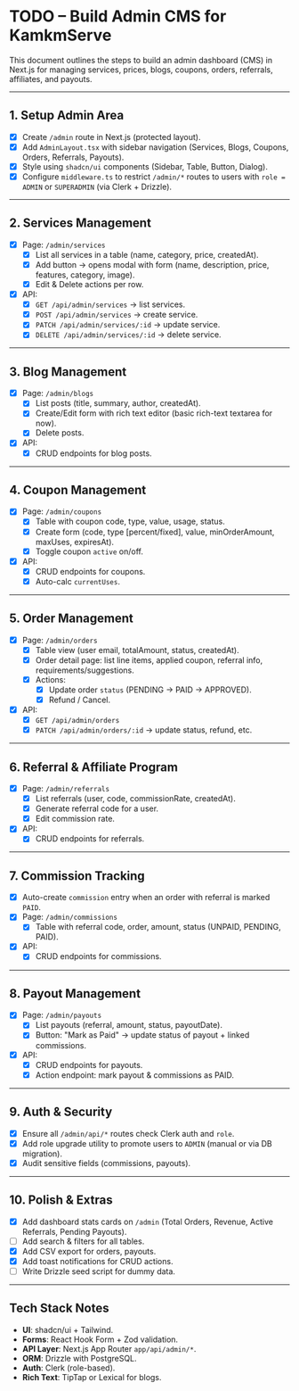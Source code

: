 # TODO – Build Admin CMS for KamkmServe

This document outlines the steps to build an admin dashboard (CMS) in Next.js for managing
services, prices, blogs, coupons, orders, referrals, affiliates, and payouts.

---

## 1. Setup Admin Area

- [x] Create `/admin` route in Next.js (protected layout).
- [x] Add `AdminLayout.tsx` with sidebar navigation (Services, Blogs, Coupons, Orders, Referrals, Payouts).
- [x] Style using `shadcn/ui` components (Sidebar, Table, Button, Dialog).
- [x] Configure `middleware.ts` to restrict `/admin/*` routes to users with `role = ADMIN` or `SUPERADMIN` (via Clerk + Drizzle).

---

## 2. Services Management

- [x] Page: `/admin/services`
  - [x] List all services in a table (name, category, price, createdAt).
  - [x] Add button → opens modal with form (name, description, price, features, category, image).
  - [x] Edit & Delete actions per row.
- [x] API:
  - [x] `GET /api/admin/services` → list services.
  - [x] `POST /api/admin/services` → create service.
  - [x] `PATCH /api/admin/services/:id` → update service.
  - [x] `DELETE /api/admin/services/:id` → delete service.

---

## 3. Blog Management

- [x] Page: `/admin/blogs`
  - [x] List posts (title, summary, author, createdAt).
  - [x] Create/Edit form with rich text editor (basic rich-text textarea for now).
  - [x] Delete posts.
- [x] API:
  - [x] CRUD endpoints for blog posts.

---

## 4. Coupon Management

- [x] Page: `/admin/coupons`
  - [x] Table with coupon code, type, value, usage, status.
  - [x] Create form (code, type [percent/fixed], value, minOrderAmount, maxUses, expiresAt).
  - [x] Toggle coupon `active` on/off.
- [x] API:
  - [x] CRUD endpoints for coupons.
  - [x] Auto-calc `currentUses`.

---

## 5. Order Management

- [x] Page: `/admin/orders`
  - [x] Table view (user email, totalAmount, status, createdAt).
  - [x] Order detail page: list line items, applied coupon, referral info, requirements/suggestions.
  - [x] Actions:
    - [x] Update order `status` (PENDING → PAID → APPROVED).
    - [x] Refund / Cancel.
- [x] API:
  - [x] `GET /api/admin/orders`
  - [x] `PATCH /api/admin/orders/:id` → update status, refund, etc.

---

## 6. Referral & Affiliate Program

- [x] Page: `/admin/referrals`
  - [x] List referrals (user, code, commissionRate, createdAt).
  - [x] Generate referral code for a user.
  - [x] Edit commission rate.
- [x] API:
  - [x] CRUD endpoints for referrals.

---

## 7. Commission Tracking

- [x] Auto-create `commission` entry when an order with referral is marked `PAID`.
- [x] Page: `/admin/commissions`
  - [x] Table with referral code, order, amount, status (UNPAID, PENDING, PAID).
- [x] API:
  - [x] CRUD endpoints for commissions.

---

## 8. Payout Management

- [x] Page: `/admin/payouts`
  - [x] List payouts (referral, amount, status, payoutDate).
  - [x] Button: "Mark as Paid" → update status of payout + linked commissions.
- [x] API:
  - [x] CRUD endpoints for payouts.
  - [x] Action endpoint: mark payout & commissions as PAID.

---

## 9. Auth & Security

- [x] Ensure all `/admin/api/*` routes check Clerk auth and `role`.
- [x] Add role upgrade utility to promote users to `ADMIN` (manual or via DB migration).
- [x] Audit sensitive fields (commissions, payouts).

---

## 10. Polish & Extras

- [x] Add dashboard stats cards on `/admin` (Total Orders, Revenue, Active Referrals, Pending Payouts).
- [ ] Add search & filters for all tables.
- [x] Add CSV export for orders, payouts.
- [x] Add toast notifications for CRUD actions.
- [ ] Write Drizzle seed script for dummy data.

---

## Tech Stack Notes

- **UI**: shadcn/ui + Tailwind.
- **Forms**: React Hook Form + Zod validation.
- **API Layer**: Next.js App Router `app/api/admin/*`.
- **ORM**: Drizzle with PostgreSQL.
- **Auth**: Clerk (role-based).
- **Rich Text**: TipTap or Lexical for blogs.
